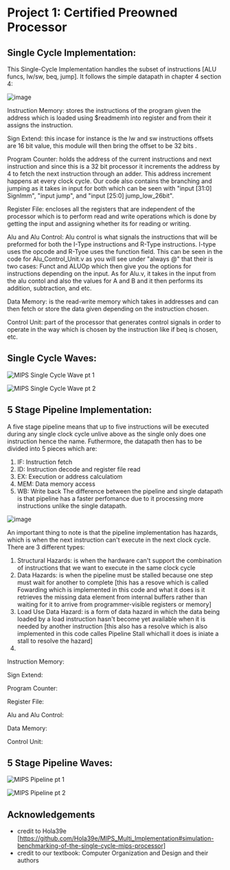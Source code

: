 
# Project 1: Certified Preowned Processor




## Single Cycle Implementation:

This Single-Cycle Implementation handles the subset of instructions [ALU funcs, lw/sw, beq, jump]. It follows the simple datapath in chapter 4 section 4: 

![image](https://user-images.githubusercontent.com/97343745/204700081-77cc7ea8-87e5-4ae6-aa25-9e570f50dada.png)

Instruction Memory: 
stores the instructions of the program given the address which is loaded using $readmemh into register and from their it assigns the instruction. 

Sign Extend: 
this incase for instance is the lw and sw instructions offsets are 16 bit value, this module will then bring the offset to be 32 bits .

Program Counter: 
holds the address of the current instructions and next instruction and since this is a 32 bit processor it increments the address by 4 to fetch the next instruction through an adder. This address increment happens at every clock cycle. Our code also contains the branching and jumping as it takes in input for both which can be seen with "input [31:0] SignImm", "input jump", and "input [25:0] jump_low_26bit".

Register File: 
encloses all the registers that are independent of the processor which is to perform read and write operations which is done by getting the input and assigning whether its for reading or writing. 

Alu and Alu Control: 
Alu control is what signals the instructions that will be preformed for both the I-Type instructions and R-Type instructions. I-type uses the opcode and R-Tyoe uses the function field. This can be seen in the code for Alu_Control_Unit.v as you will see under "always @" that their is two cases: Funct and ALUOp which then give you the options for instructions depending on the input. As for Alu.v, it takes in the input from the alu contol and also the values for A and B and it then performs its addition, subtraction, and etc. 

Data Memory: 
is the read-write memory which takes in addresses and can then fetch or store the data given depending on the instruction chosen.

Control Unit: 
part of the processor that generates control signals in order to operate in the way which is chosen by the instruction like if beq is chosen, etc.


## Single Cycle Waves:

![MIPS Single Cycle Wave pt 1](https://user-images.githubusercontent.com/97343745/204691965-04af2abd-99ff-4a65-b5a5-202a6c15a9be.png)

![MIPS Single Cycle Wave pt 2](https://user-images.githubusercontent.com/97343745/204692086-7c2a0e35-2e5d-4f1f-90f6-2ca7b3c86123.png)



## 5 Stage Pipeline Implementation:
A five stage pipeline means that up to five instructions will be executed during any single clock cycle unlive above as the single only does one instruction hence the name. Futhermore, the datapath then has to be divided into 5 pieces which are:
1) IF: Instruction fetch
2) ID: Instruction decode and register file read
3) EX: Execution or address calculatiom
4) MEM: Data memory access
5) WB: Write back
The difference between the pipeline and single datapath is that pipeline has a faster perfomance due to it processing more instructions unlike the single datapath.

![image](https://user-images.githubusercontent.com/97343745/205169458-79ddd5c4-e368-4c03-ae91-5e4cdd0df17f.png)

An important thing to note is that the pipeline implementation has hazards, which is when the next instruction can't execute in the next clock cycle. There are 3 different types: 
1) Structural Hazards: is when the hardware can't support the combination of instructions that we want to execute in the same clock cycle
2) Data Hazards: is when the pipeline must be stalled because one step must wait for another to complete [this has a resove which is called Fowarding which is implemented in this code and what it does is it retrieves the missing data element from internal buffers rather than waiting for it to arrive from programmer-visible registers or memory]
3) Load Use Data Hazard: is a form of data hazard in which the data being loaded by a load instruction hasn't become yet available when it is needed by another instruction [this also has a resolve which is also implemented in this code calles Pipeline Stall whichall it does is iniate a stall to resolve the hazard]
4) 

Instruction Memory:

Sign Extend:

Program Counter:

Register File:

Alu and Alu Control:

Data Memory:

Control Unit:

## 5 Stage Pipeline Waves:
![MIPS Pipeline pt 1](https://user-images.githubusercontent.com/97343745/204692206-d0226dab-1aea-46b2-8a9c-639d498323e9.png)

![MIPS Pipeline pt 2](https://user-images.githubusercontent.com/97343745/204692340-9322fc92-1cbf-43db-b7bd-88a68136b2c6.png)
## Acknowledgements

 - credit to Hola39e [https://github.com/Hola39e/MIPS_Multi_Implementation#simulation-benchmarking-of-the-single-cycle-mips-processor]
 - credit to our textbook: Computer Organization and Design and their authors
